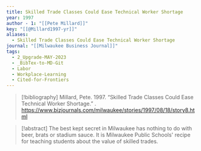 ```yaml
---
title: Skilled Trade Classes Could Ease Technical Worker Shortage
year: 1997
author - 1: "[[Pete Millard]]"
key: "[[@Millard1997-yr]]"
aliases:
  - Skilled Trade Classes Could Ease Technical Worker Shortage
journal: "[[Milwaukee Business Journal]]"
tags:
  - 2_Upgrade-MAY-2023
  - _BibTex-to-MD-Git
  - Labor
  - Workplace-Learning
  - Cited-for-Frontiers
---
```


> [!bibliography]
> Millard, Pete. 1997. “Skilled Trade Classes Could Ease Technical Worker Shortage.” . https://www.bizjournals.com/milwaukee/stories/1997/08/18/story8.html

> [!abstract]
> The best kept secret in Milwaukee has nothing to do with beer, brats or stadium sauce. It is Milwaukee Public Schools' recipe for teaching students about the value of skilled trades.